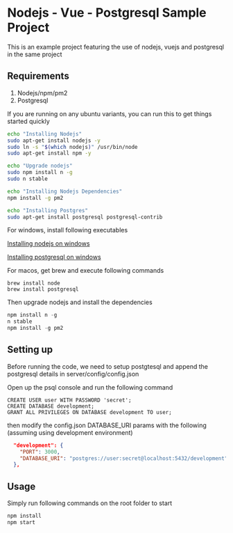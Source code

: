 # Nodejs - Vue - Postgresql Sample Project
This is an example project featuring the use of nodejs, vuejs and postgresql in the same project

## Requirements
1. Nodejs/npm/pm2
2. Postgresql

If you are running on any ubuntu variants, you can run this to get things started quickly
```bash
echo "Installing Nodejs"
sudo apt-get install nodejs -y
sudo ln -s "$(which nodejs)" /usr/bin/node
sudo apt-get install npm -y

echo "Upgrade nodejs"
sudo npm install n -g
sudo n stable

echo "Installing Nodejs Dependencies"
npm install -g pm2

echo "Installing Postgres"
sudo apt-get install postgresql postgresql-contrib
```

For windows, install following executables

[Installing nodejs on windows](blog.teamtreehouse.com/install-node-js-npm-windows)

[Installing postgresql on windows](https://www.labkey.org/Documentation/wiki-page.view?name=installPostgreSQLWindows)

For macos, get brew and execute following commands
```shell
brew install node
brew install postgresql
```

Then upgrade nodejs and install the dependencies
```powershell
npm install n -g
n stable
npm install -g pm2
```

## Setting up
Before running the code, we need to setup postgtesql and append the postgresql details in server/config/config.json

Open up the psql console and run the following command
```psql
CREATE USER user WITH PASSWORD 'secret';
CREATE DATABASE development;
GRANT ALL PRIVILEGES ON DATABASE development TO user;
```

then modify the config.json DATABASE_URI params with the following (assuming using development environment)
```json
  "development": {
    "PORT": 3000,
    "DATABASE_URI": "postgres://user:secret@localhost:5432/development"
  },
```

## Usage
Simply run following commands on the root folder to start

```bash
npm install
npm start
```
